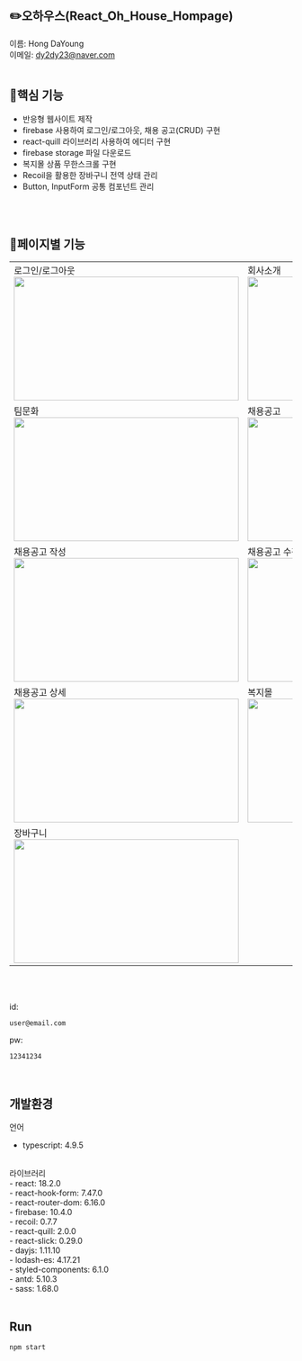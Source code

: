 ## ✏️오하우스(React_Oh_House_Hompage)
이름: Hong DaYoung<br/>
이메일: dy2dy23@naver.com<br/>
<br/>

## 💫핵심 기능
- 반응형 웹사이트 제작
- firebase 사용하여 로그인/로그아웃, 채용 공고(CRUD) 구현
- react-quill 라이브러리 사용하여 에디터 구현
- firebase storage 파일 다운로드
- 복지몰 상품 무한스크롤 구현
- Recoil을 활용한 장바구니 전역 상태 관리
- Button, InputForm 공통 컴포넌트 관리
<br/>
<br/>


## 📝페이지별 기능
<div align="center">
  <table>
    <tr>
      <td>
        <span>로그인/로그아웃</span><br/>
        <img src="https://github.com/carrotdy/test/assets/83288448/911931a0-ed20-4c20-89ee-f0df95b44b52" width="400" height="220">
      </td>
      <td>
        <span>회사소개</span><br/>
        <img src="https://github.com/carrotdy/test/assets/83288448/ee23311a-1a34-4c92-9e22-013d01a07d1d" width="400" height="220">
      </td>
    </tr>
    <tr>
      <td>
        <span>팀문화</span><br/>
        <img src="https://github.com/carrotdy/test/assets/83288448/5e906ce2-4313-414e-a2d9-6c2ec96d1315" width="400" height="220">
      </td>
      <td>
        <span>채용공고</span><br/>
        <img src="https://github.com/carrotdy/test/assets/83288448/49565259-3235-49a6-ac52-9d9eedcbc44e" width="400" height="220">
      </td>
    </tr>
    <tr>
      <td>
        <span>채용공고 작성</span><br/>
        <img src="https://github.com/carrotdy/test/assets/83288448/60e01589-7fbe-422d-9c38-add202955498" width="400" height="220">
      </td>
      <td>
        <span>채용공고 수정</span><br/>
        <img src="https://github.com/carrotdy/test/assets/83288448/175b9b96-d807-4894-8343-bc7f4820b273" width="400" height="220">
      </td>
    </tr>
    <tr>
      <td>
        <span>채용공고 상세</span><br/>
        <img src="https://github.com/carrotdy/test/assets/83288448/6ca79e5c-0e68-4158-8d13-15fc24e1307c" width="400" height="220">
      </td>
      <td>
        <span>복지몰</span><br/>
        <img src="https://github.com/carrotdy/test/assets/83288448/2fb8a9c5-d73e-4172-9e56-b5ab844ff9af" width="400" height="220">
      </td>
    </tr>
     <td>
        <span>장바구니</span><br/>
        <img src="https://github.com/carrotdy/test/assets/83288448/df8facc6-a607-490a-b640-aae41081b98e" width="400" height="220">
      </td>
  </table>
</div>

<br/>
<br/>

id: 
```
user@email.com
```

pw: 
```
12341234
```
<br/>

## 개발환경

언어<br/>
- typescript: 4.9.5<br/>

<br/>
라이브러리<br/>
- react: 18.2.0<br/>
- react-hook-form: 7.47.0<br/>
- react-router-dom: 6.16.0<br/>
- firebase: 10.4.0<br/>
- recoil: 0.7.7<br/>
- react-quill: 2.0.0<br/>
- react-slick: 0.29.0<br/>
- dayjs: 1.11.10<br/>
- lodash-es: 4.17.21<br/>
- styled-components: 6.1.0<br/>
- antd: 5.10.3<br/>
- sass: 1.68.0<br/>
  
<br/>

## Run

```
npm start
```
<br/>
